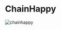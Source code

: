 # ChainHappy

![chainhappy](https://user-images.githubusercontent.com/121312707/229457614-3a95dffc-9e06-4f2c-96e8-85e855e97c6d.png)
